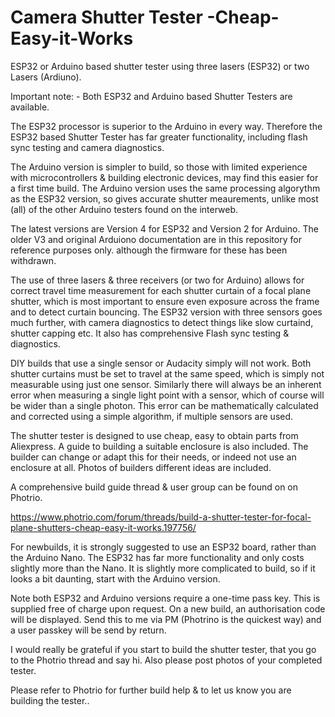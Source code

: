 # Camera Shutter Tester -Cheap-Easy-it-Works
ESP32 or Arduino based shutter tester using three lasers (ESP32) or two Lasers (Ardiuno).

Important note: - Both ESP32 and Arduino based Shutter Testers are available.

The ESP32 processor is superior to the Arduino in every way. Therefore the ESP32 based Shutter Tester has far greater functionality, including flash sync testing and camera diagnostics.

The Arduino version is simpler to build, so those with limited experience with microcontrollers & building electronic devices, may find this easier for a first time build.
The Arduino version uses the same processing algorythm as the ESP32 version, so gives accurate shutter meaurements, unlike most (all) of the other Arduino testers found on the interweb.

The latest versions are Version 4 for ESP32 and Version 2 for Arduino.
The older V3 and original Arduiono documentation are in this repository for reference purposes only. although the firmware for these has been withdrawn.

The use of three lasers & three receivers (or two for Arduino) allows for correct travel time measurement for each shutter curtain of a focal plane shutter, which is most important to ensure even exposure across the frame and to detect curtain bouncing. The ESP32 version with three sensors goes much further, with camera diagnostics to detect things like slow  curtaind, shutter capping etc. It also has comprehensive Flash sync testing & diagnostics.

DIY builds that use a single sensor or Audacity simply will not work. Both shutter curtains must be set to travel at the same speed, which is simply not measurable using just one sensor. Similarly there will always be an inherent error when measuring a single light point with a sensor, which of course will be wider than a single photon. This error can be mathematically calculated and corrected using a simple algorithm, if multiple sensors are used.

The shutter tester is designed to use cheap, easy to obtain parts from Aliexpress. A guide to building a suitable enclosure is also included. The builder can change or adapt this for their needs, or indeed not use an enclosure at all. Photos of builders different ideas are included.

A comprehensive build guide thread & user group can be found on on Photrio.

https://www.photrio.com/forum/threads/build-a-shutter-tester-for-focal-plane-shutters-cheap-easy-it-works.197756/

For newbuilds, it is strongly suggested to use an ESP32 board, rather than the Arduino Nano. The ESP32 has far more functionality and only costs slightly more than the Nano.
It is slightly more complicated to build, so if it looks a bit daunting, start with the Arduino version.

Note both ESP32 and Arduino versions require a one-time pass key. This is supplied free of charge upon request.
On a new build, an authorisation code will be displayed. Send this to me via PM (Photrino is the quickest way) and a user passkey will be send by return.

I would really be grateful if you start to build the shutter tester, that you go to the Photrio thread and say hi. Also please post photos of your completed tester.

Please refer to Photrio for further build help & to let us know you are building the tester..
